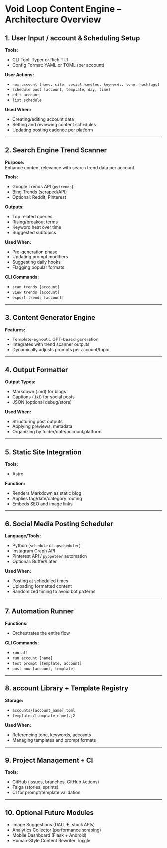 
# Void Loop Content Engine – Architecture Overview

## 1. User Input / account & Scheduling Setup

**Tools:**
- CLI Tool: Typer or Rich TUI
- Config Format: YAML or TOML (per account)

**User Actions:**
- `new account [name, site, social handles, keywords, tone, hashtags]`
- `schedule post [account, template, day, time]`
- `edit account`
- `list schedule`

**Used When:**
- Creating/editing account data
- Setting and reviewing content schedules
- Updating posting cadence per platform

---

## 2. Search Engine Trend Scanner

**Purpose:**  
Enhance content relevance with search trend data per account.

**Tools:**
- Google Trends API (`pytrends`)
- Bing Trends (scraped/API)
- Optional: Reddit, Pinterest

**Outputs:**
- Top related queries
- Rising/breakout terms
- Keyword heat over time
- Suggested subtopics

**Used When:**
- Pre-generation phase
- Updating prompt modifiers
- Suggesting daily hooks
- Flagging popular formats

**CLI Commands:**
- `scan trends [account]`
- `view trends [account]`
- `export trends [account]`

---

## 3. Content Generator Engine

**Features:**
- Template-agnostic GPT-based generation
- Integrates with trend scanner outputs
- Dynamically adjusts prompts per account/topic

---

## 4. Output Formatter

**Output Types:**
- Markdown (.md) for blogs
- Captions (.txt) for social posts
- JSON (optional debug/store)

**Used When:**
- Structuring post outputs
- Applying previews, metadata
- Organizing by folder/date/account/platform

---

## 5. Static Site Integration

**Tools:**
- Astro

**Function:**
- Renders Markdown as static blog
- Applies tag/date/category routing
- Embeds SEO and image links

---

## 6. Social Media Posting Scheduler

**Language/Tools:**
- Python (`schedule` or `apscheduler`)
- Instagram Graph API
- Pinterest API / `pyppeteer` automation
- Optional: Buffer/Later

**Used When:**
- Posting at scheduled times
- Uploading formatted content
- Randomized timing to avoid bot patterns

---

## 7. Automation Runner

**Functions:**
- Orchestrates the entire flow

**CLI Commands:**
- `run all`
- `run account [name]`
- `test prompt [template, account]`
- `post now [account, template]`

---

## 8. account Library + Template Registry

**Storage:**
- `accounts/[account_name].toml`
- `templates/[template_name].j2`

**Used When:**
- Referencing tone, keywords, accounts
- Managing templates and prompt formats

---

## 9. Project Management + CI

**Tools:**
- GitHub (issues, branches, GitHub Actions)
- Taiga (stories, sprints)
- CI for prompt/template validation

---

## 10. Optional Future Modules

- Image Suggestions (DALL·E, stock APIs)
- Analytics Collector (performance scraping)
- Mobile Dashboard (Flask + Android)
- Human-Style Content Rewriter Toggle
